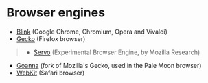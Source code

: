 
# Browser engines
* [Blink](https://www.chromium.org/blink) (Google Chrome, Chromium, Opera and Vivaldi)
* [Gecko](https://developer.mozilla.org/en-US/docs/Mozilla/Gecko) (Firefox browser)
> * [Servo](https://servo.org/) (Experimental Browser Engine, by Mozilla Research)
* [Goanna](http://www.moonchildproductions.info/goanna.shtml) (fork of Mozilla's Gecko, used in the Pale Moon browser)
* [WebKit](https://webkit.org/) (Safari browser)
